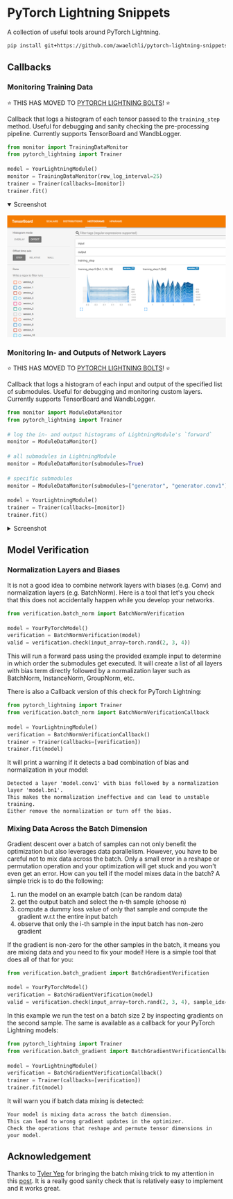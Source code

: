 
# PyTorch Lightning Snippets
A collection of useful tools around PyTorch Lightning.

```bash
pip install git+https://github.com/awaelchli/pytorch-lightning-snippets
```


## Callbacks

### Monitoring Training Data 

:star: THIS HAS MOVED TO [PYTORCH LIGHTNING BOLTS](https://pytorch-lightning-bolts.readthedocs.io/en/latest/info_callbacks.html#data-monitoring-in-lightningmodule)!  :star:

Callback that logs a histogram of each tensor passed to the `training_step` method. Useful for debugging and sanity checking the pre-processing pipeline.
Currently supports TensorBoard and WandbLogger.

```python 
from monitor import TrainingDataMonitor
from pytorch_lightning import Trainer

model = YourLightningModule()
monitor = TrainingDataMonitor(row_log_interval=25)
trainer = Trainer(callbacks=[monitor])
trainer.fit()
```

<details open>
    <summary>Screenshot</summary>
    <br>
    <img src=".images/training-data-monitor.png" alt="Screenshot of training data histogram in TensorBoard"/>
</details>


### Monitoring In- and Outputs of Network Layers

:star: THIS HAS MOVED TO [PYTORCH LIGHTNING BOLTS](https://pytorch-lightning-bolts.readthedocs.io/en/latest/info_callbacks.html#data-monitoring-in-lightningmodule)!  :star:

Callback that logs a histogram of each input and output of the specified list of submodules.
Useful for debugging and monitoring custom layers.
Currently supports TensorBoard and WandbLogger.

```python 
from monitor import ModuleDataMonitor
from pytorch_lightning import Trainer

# log the in- and output histograms of LightningModule's `forward`
monitor = ModuleDataMonitor()

# all submodules in LightningModule
monitor = ModuleDataMonitor(submodules=True)

# specific submodules
monitor = ModuleDataMonitor(submodules=["generator", "generator.conv1"])

model = YourLightningModule()
trainer = Trainer(callbacks=[monitor])
trainer.fit()
```

<details>
    <summary>Screenshot</summary>
    <br>
    <img src=".images/module-data-monitor.png" alt="Screenshot of in- and output histograms of each submodule"/>
</details>


## Model Verification

### Normalization Layers and Biases

It is not a good idea to combine network layers with biases (e.g. Conv) and normalization layers (e.g. BatchNorm). 
Here is a tool that let's you check that this does not accidentally happen while you develop your networks.

```python 
from verification.batch_norm import BatchNormVerification

model = YourPyTorchModel()
verification = BatchNormVerification(model)
valid = verification.check(input_array=torch.rand(2, 3, 4))
```

This will run a forward pass using the provided example input to determine in which order the submodules get executed. 
It will create a list of all layers with bias term directly followed by a normalization layer such as BatchNorm, InstanceNorm, GroupNorm, etc.

There is also a Callback version of this check for PyTorch Lightning:

```python 
from pytorch_lightning import Trainer
from verification.batch_norm import BatchNormVerificationCallback

model = YourLightningModule()
verification = BatchNormVerificationCallback()
trainer = Trainer(callbacks=[verification])
trainer.fit(model)
```

It will print a warning if it detects a bad combination of bias and normalization in your model:

```
Detected a layer 'model.conv1' with bias followed by a normalization layer 'model.bn1'.
This makes the normalization ineffective and can lead to unstable training.
Either remove the normalization or turn off the bias.
```

### Mixing Data Across the Batch Dimension

Gradient descent over a batch of samples can not only benefit the optimization but also leverages data parallelism.
However, you have to be careful not to mix data across the batch. 
Only a small error in a reshape or permutation operation and your optimization will get stuck and you won't even get an error. 
How can you tell if the model mixes data in the batch? 
A simple trick is to do the following: 
1. run the model on an example batch (can be random data)
2. get the output batch and select the n-th sample (choose n)
3. compute a dummy loss value of only that sample and compute the gradient w.r.t the entire input batch
4. observe that only the i-th sample in the input batch has non-zero gradient

If the gradient is non-zero for the other samples in the batch, it means you are mixing data and you need to fix your model!
Here is a simple tool that does all of that for you:

```python 
from verification.batch_gradient import BatchGradientVerification

model = YourPyTorchModel()
verification = BatchGradientVerification(model)
valid = verification.check(input_array=torch.rand(2, 3, 4), sample_idx=1)
```

In this example we run the test on a batch size 2 by inspecting gradients on the second sample. 
The same is available as a callback for your PyTorch Lightning models:

```python 
from pytorch_lightning import Trainer
from verification.batch_gradient import BatchGradientVerificationCallback

model = YourLightningModule()
verification = BatchGradientVerificationCallback()
trainer = Trainer(callbacks=[verification])
trainer.fit(model)
```

It will warn you if batch data mixing is detected:

```
Your model is mixing data across the batch dimension.
This can lead to wrong gradient updates in the optimizer.
Check the operations that reshape and permute tensor dimensions in your model.
```

## Acknowledgement

Thanks to [Tyler Yep](https://github.com/TylerYep) for bringing the batch mixing trick to my attention in this [post](https://github.com/PyTorchLightning/pytorch-lightning/issues/1237).
It is a really good sanity check that is relatively easy to implement and it works great. 
